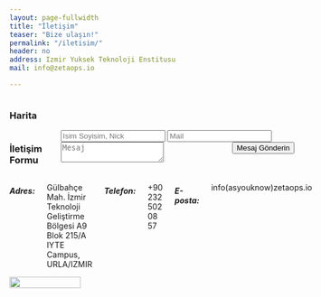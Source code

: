 ```yaml
---
layout: page-fullwidth
title: "İletişim"
teaser: "Bize ulaşın!"
permalink: "/iletisim/"
header: no
address: Izmir Yuksek Teknoloji Enstitusu
mail: info@zetaops.io

---
```


<div class="container">
    <div class="row">
        <div class="large-6 columns">
            <h3>Harita</h3>
            <div class="google-map h-250 space-bottom"
                 data-location="{{ page.address }}" data-zoom="12">
                <div id="map-canvas"></div>
            </div>
        </div>
        <div class="large-6 columns" id="contact">
            <h3>İletişim Formu</h3>
            <form action="https://formspree.io/{{ page.mail }}" method="POST">
                <input type="text" name="_gotcha" style="display:none" />
                <input type="text" name="name" placeholder="Isim Soyisim, Nick">
                <input type="email" name="_replyto" placeholder="Mail">
                <textarea type="text" name="message" placeholder="Mesaj"></textarea>
                <input class="button radius" style="float:right;" type="submit" value="Mesaj Gönderin">
            </form>
        </div>
    </div>
    <div class="row">
        <div class="large-6 columns">
            <h5>Adres:</h5>
            <p>Gülbahçe Mah. İzmir Teknoloji Geliştirme Bölgesi A9 Blok 215/A IYTE Campus,
                URLA/IZMIR</p>
            <h5>Telefon:</h5>
            <p>+90 232 502 08 57</p>
            <h5>E-posta:</h5>
            <p><span id="epo" class="linky">info(asyouknow)zetaops.io</span></p>
        </div>
        <div class="large-6 columns">
            <img src="{{site.urlimg}}zops-enginar-400-small.jpg" style="width: 50%; height: 50%">
        </div>
    </div>
</div>

<script src="https://cdnjs.cloudflare.com/ajax/libs/jquery/2.2.3/jquery.min.js"></script>
<script type="text/javascript"
        src="https://maps.googleapis.com/maps/api/js?key=AIzaSyA5DLwPPVAz88_k0yO2nmFe7T9k1urQs84"></script>
<script src="/assets/js/maps.js"></script>